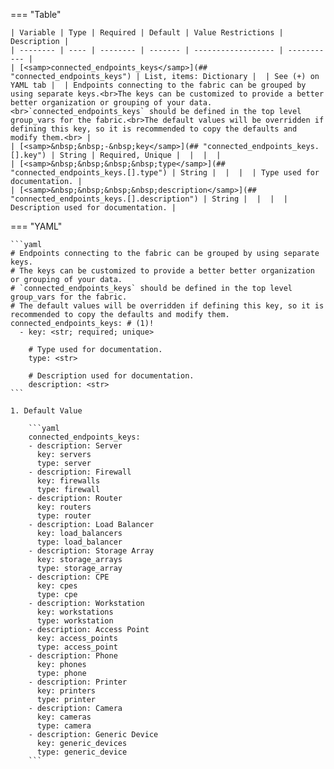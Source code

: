 <!--
  ~ Copyright (c) 2025 Arista Networks, Inc.
  ~ Use of this source code is governed by the Apache License 2.0
  ~ that can be found in the LICENSE file.
  -->
=== "Table"

    | Variable | Type | Required | Default | Value Restrictions | Description |
    | -------- | ---- | -------- | ------- | ------------------ | ----------- |
    | [<samp>connected_endpoints_keys</samp>](## "connected_endpoints_keys") | List, items: Dictionary |  | See (+) on YAML tab |  | Endpoints connecting to the fabric can be grouped by using separate keys.<br>The keys can be customized to provide a better better organization or grouping of your data.<br>`connected_endpoints_keys` should be defined in the top level group_vars for the fabric.<br>The default values will be overridden if defining this key, so it is recommended to copy the defaults and modify them.<br> |
    | [<samp>&nbsp;&nbsp;-&nbsp;key</samp>](## "connected_endpoints_keys.[].key") | String | Required, Unique |  |  |  |
    | [<samp>&nbsp;&nbsp;&nbsp;&nbsp;type</samp>](## "connected_endpoints_keys.[].type") | String |  |  |  | Type used for documentation. |
    | [<samp>&nbsp;&nbsp;&nbsp;&nbsp;description</samp>](## "connected_endpoints_keys.[].description") | String |  |  |  | Description used for documentation. |

=== "YAML"

    ```yaml
    # Endpoints connecting to the fabric can be grouped by using separate keys.
    # The keys can be customized to provide a better better organization or grouping of your data.
    # `connected_endpoints_keys` should be defined in the top level group_vars for the fabric.
    # The default values will be overridden if defining this key, so it is recommended to copy the defaults and modify them.
    connected_endpoints_keys: # (1)!
      - key: <str; required; unique>

        # Type used for documentation.
        type: <str>

        # Description used for documentation.
        description: <str>
    ```

    1. Default Value

        ```yaml
        connected_endpoints_keys:
        - description: Server
          key: servers
          type: server
        - description: Firewall
          key: firewalls
          type: firewall
        - description: Router
          key: routers
          type: router
        - description: Load Balancer
          key: load_balancers
          type: load_balancer
        - description: Storage Array
          key: storage_arrays
          type: storage_array
        - description: CPE
          key: cpes
          type: cpe
        - description: Workstation
          key: workstations
          type: workstation
        - description: Access Point
          key: access_points
          type: access_point
        - description: Phone
          key: phones
          type: phone
        - description: Printer
          key: printers
          type: printer
        - description: Camera
          key: cameras
          type: camera
        - description: Generic Device
          key: generic_devices
          type: generic_device
        ```
